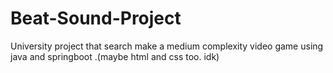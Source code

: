 # Beat-Sound-Project
University project that search make a medium complexity video game using java and springboot .(maybe html and css too. idk)
